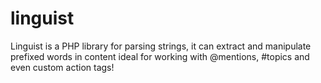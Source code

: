 # linguist
Linguist is a PHP library for parsing strings, it can extract and manipulate prefixed words in content ideal for working with @mentions, #topics and even custom action tags!
